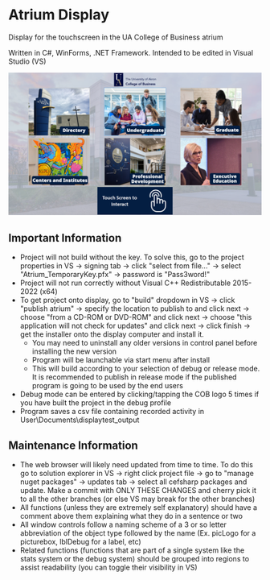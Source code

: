# Atrium Display
Display for the touchscreen in the UA College of Business atrium

Written in C#, WinForms, .NET Framework. Intended to be edited in Visual Studio (VS)

![Screenshot of application](/screenshot.PNG)

## Important Information
- Project will not build without the key. To solve this, go to the project properties in VS -> signing tab -> click "select from file..." -> select "Atrium_TemporaryKey.pfx" -> password is "Pass3word!"
- Project will not run correctly without Visual C++ Redistributable 2015-2022 (x64)
- To get project onto display, go to "build" dropdown in VS -> click "publish atrium" -> specify the location to publish to and click next -> choose "from a CD-ROM or DVD-ROM" and click next -> choose "this application will not check for updates" and click next -> click finish -> get the installer onto the display computer and install it.
  - You may need to uninstall any older versions in control panel before installing the new version
  - Program will be launchable via start menu after install
  - This will build according to your selection of debug or release mode. It is recommended to publish in release mode if the published program is going to be used by the end users
- Debug mode can be entered by clicking/tapping the COB logo 5 times if you have built the project in the debug profile
- Program saves a csv file containing recorded activity in User\Documents\displaytest_output

## Maintenance Information
- The web browser will likely need updated from time to time. To do this go to solution explorer in VS -> right click project file -> go to "manage nuget packages" -> updates tab -> select all cefsharp packages and update. Make a commit with ONLY THESE CHANGES and cherry pick it to all the other branches (or else VS may break for the other branches)
- All functions (unless they are extremely self explanatory) should have a comment above them explaining what they do in a sentence or two
- All window controls follow a naming scheme of a 3 or so letter abbreviation of the object type followed by the name (Ex. picLogo for a picturebox, lblDebug for a label, etc)
- Related functions (functions that are part of a single system like the stats system or the debug system) should be grouped into regions to assist readability (you can toggle their visibility in VS)
